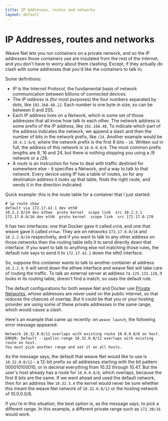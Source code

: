 ```yaml
---
title: IP Addresses, routes and networks
layout: default
---
```


# IP Addresses, routes and networks

Weave Net lets you run containers on a private network, and so the IP
addresses those containers use are insulated from the rest of the
Internet, and you don't have to worry about them clashing. Except, if
they actually do clash with some addresses that you'd like the
containers to talk to.

Some definitions:

- _IP_ is the Internet Protocol, the fundamental basis of network
   communication between billions of connected devices.
- The _IP address_ is (for most purposes) the four numbers separated
  by dots, like `192.168.48.12`. Each number is one byte in size, so can
  be between 0 and 255.
- Each IP address lives on a _Network_, which is some set of those
  addresses that all know how talk to each other. The network address
  is some prefix of the IP address, like `192.168.48`. To indicate
  which part of the address indicates the network, we append a slash
  and then the number of bits in the network prefix, like
  `/24`. Another example would be `10.4.2.6/8`, where the network
  prefix is the first 8 bits - `10`. Written out in full, the address
  of this network is `10.0.0.0/8`. The most common prefix lengths are
  8, 16 and 24, but there is nothing stopping you using a /9 network
  or a /26.
- A _route_ is an instruction for how to deal with traffic destined
  for somewhere else - it specifies a Network, and a way to talk to
  that network.  Every device using IP has a table of routes, so for
  any destination address it looks up that table, finds the right
  route, and sends it in the direction indicated.

Quick example: this is the route table for a container that I just started:

````
# ip route show
default via 172.17.42.1 dev eth0 
10.2.2.0/24 dev ethwe  proto kernel  scope link  src 10.2.2.1 
172.17.0.0/16 dev eth0  proto kernel  scope link  src 172.17.0.170 
````

It has two interfaces: one that Docker gave it called `eth0`, and one
that weave gave it called `ethwe`. They are on networks
`172.17.0.0/16` and `10.2.2.0/24` respectively, and if you want to
talk to any other address on those networks then the routing table
tells it to send directly down that interface. If you want to talk to
anything else not matching those rules, the default rule says to send
it to `172.17.42.1` down the eth0 interface.

So, suppose this container wants to talk to another container at
address `10.2.2.9`; it will send down the ethwe interface and weave
Net will take care of routing the traffic. To talk an external server
at address `74.125.133.128`, it looks in its routing table, doesn't
find a match, so uses the default rule.

The default configurations for both weave Net and Docker use [Private
Networks](https://en.wikipedia.org/wiki/Private_network), whose
addresses are never used on the public internet, so that reduces the
chances of overlap. But it could be that you or your hosting provider
are using some of these private addresses in the same range, which would
cause a clash.

Here's an example that came up recently: on `weave launch`, the
following error message appeared:

````
Network 10.32.0.0/12 overlaps with existing route 10.0.0.0/8 on host.
ERROR: Default --ipalloc-range 10.32.0.0/12 overlaps with existing route on host.
You must pick another range and set it on all hosts.
````

As the message says, the default that weave Net would like to use is
`10.32.0.0/12` - a 12-bit prefix so all addresses starting with the bit
pattern 000010100010, or in decimal everything from 10.32 through
10.47. But the user's host already has a route for `10.0.0.0/8`,
which overlaps, because the first 8 bits are the same. If we went
ahead and used the default network, then for an address like
`10.32.5.6` the kernel would never be sure whether this meant the
weave Net network of `10.32.0.0/12` or the hosting network of
10.0.0.0/8.

If you're in this situation, the best option is, as the message says,
to pick a different range. In this example, a different private range
such as `172.30/16` would work.
